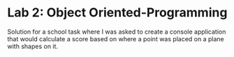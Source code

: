 # Lab 2: Object Oriented-Programming
Solution for a school task where I was asked to create a console application that would calculate a score based on where a point was placed on a plane with shapes on it. 
